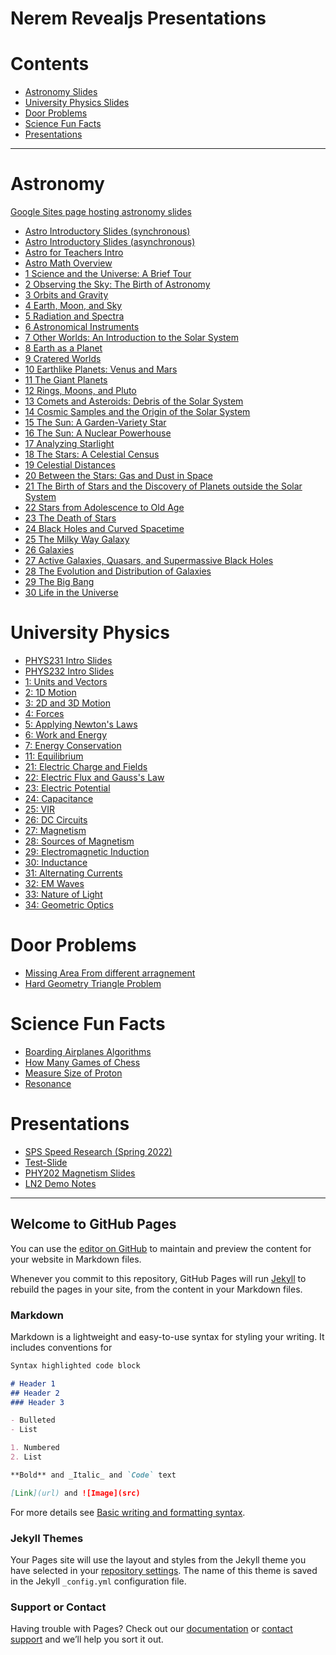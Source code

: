 # Nerem Revealjs Presentations

# Contents
- [Astronomy Slides](#Astronomy)
- [University Physics Slides](#University-Physics)
- [Door Problems](#Door-Problems)
- [Science Fun Facts](#Science-Fun-Facts)
- [Presentations](#Presentations)

---

# Astronomy
[Google Sites page hosting astronomy slides](https://sites.google.com/odu.edu/oduAstronomy)
- [Astro Introductory Slides (synchronous)](Astronomy/00-Course-Intro/00-Astro-Course-Intro-synchronous.html)
- [Astro Introductory Slides (asynchronous)](Astronomy/00-Course-Intro/00-Astro-Course-Intro-asynchronous.html)
- [Astro for Teachers Intro](Astronomy/00-Course-Intro/00-Astro-for-Teachers-intro.html)
- [Astro Math Overview](Astronomy/00-Course-Intro/00-Math-Overview.html)
- [1 Science and the Universe: A Brief Tour](Astronomy/01-Science_and_the_Universe_A_Brief_Tour/01-Science_and_the_Universe_A_Brief_Tour.html)
- [2 Observing the Sky: The Birth of Astronomy](Astronomy/02-Observing_the_Sky_The_Birth_of_Astronomy/02-Observing_the_Sky_The_Birth_of_Astronomy.html)
- [3 Orbits and Gravity](Astronomy/03-Orbits_and_Gravity/03-Orbits_and_Gravity.html)
- [4 Earth, Moon, and Sky](Astronomy/04-Earth_Moon_and_Sky/04-Earth_Moon_and_Sky.html)
- [5 Radiation and Spectra](Astronomy/05-Radiation_and_Spectra/05-Radiation_and_Spectra.html)
- [6 Astronomical Instruments](Astronomy/06-Astronomical_Instruments/06-Astronomical_Instruments.html)
- [7 Other Worlds: An Introduction to the Solar System](Astronomy/07-Other_Worlds_An_Introduction_to_the_Solar_System/07-Other_Worlds_An_Introduction_to_the_Solar_System.html)
- [8 Earth as a Planet](Astronomy/08-Earth_as_a_Planet/08-Earth_as_a_Planet.html)
- [9 Cratered Worlds](Astronomy/09-Cratered_Worlds/09-Cratered_Worlds.html)
- [10 Earthlike Planets: Venus and Mars](Astronomy/10-Earthlike_Planets_Venus_and_Mars/10-Earthlike_Planets_Venus_and_Mars.html)
- [11 The Giant Planets](Astronomy/11-The_Giant_Planets/11-The_Giant_Planets.html)
- [12 Rings, Moons, and Pluto](Astronomy/12-Rings_Moons_and_Pluto/12-Rings_Moons_and_Pluto.html)
- [13 Comets and Asteroids: Debris of the Solar System](Astronomy/13-Comets_and_Asteroids_Debris_of_the_Solar_System/13-Comets_and_Asteroids_Debris_of_the_Solar_System.html)
- [14 Cosmic Samples and the Origin of the Solar System](Astronomy/14-Cosmic_Samples_and_the_Origin_of_the_Solar_System/14-Cosmic_Samples_and_the_Origin_of_the_Solar_System.html)
- [15 The Sun: A Garden-Variety Star](Astronomy/15-The_Sun_A_Garden-Variety_Star/15-The_Sun_A_Garden-Variety_Star.html)
- [16 The Sun: A Nuclear Powerhouse](Astronomy/16-The_Sun_A_Nuclear_Powerhouse/16-The_Sun_A_Nuclear_Powerhouse.html)
- [17 Analyzing Starlight](Astronomy/17-Analyzing_Starlight/17-Analyzing_Starlight.html)
- [18 The Stars: A Celestial Census](Astronomy/18-The_Stars_A_Celestial_Census/18-The_Stars_A_Celestial_Census.html)
- [19 Celestial Distances](Astronomy/19-Celestial_Distances/19-Celestial_Distances.html)
- [20 Between the Stars: Gas and Dust in Space](Astronomy/20-Between_the_Stars_Gas_and_Dust_in_Space/20-Between_the_Stars_Gas_and_Dust_in_Space.html)
- [21 The Birth of Stars and the Discovery of Planets outside the Solar System](Astronomy/21-The_Birth_of_Stars_and_the_Discovery_of_Planets_outside_the_Solar_System/21-The_Birth_of_Stars_and_the_Discovery_of_Planets_outside_the_Solar_System.html)
- [22 Stars from Adolescence to Old Age](Astronomy/22-Stars_from_Adolescence_to_Old_Age/22-Stars_from_Adolescence_to_Old_Age.html)
- [23 The Death of Stars](Astronomy/23-The_Death_of_Stars/23-The_Death_of_Stars.html)
- [24 Black Holes and Curved Spacetime](Astronomy/24-Black_Holes_and_Curved_Spacetime/24-Black_Holes_and_Curved_Spacetime.html)
- [25 The Milky Way Galaxy](Astronomy/25-The_Milky_Way_Galaxy/25-The_Milky_Way_Galaxy.html)
- [26 Galaxies](Astronomy/26-Galaxies/26-Galaxies.html)
- [27 Active Galaxies, Quasars, and Supermassive Black Holes](Astronomy/27-Active_Galaxies_Quasars_and_Supermassive_Black_Holes/27-Active_Galaxies_Quasars_and_Supermassive_Black_Holes.html)
- [28 The Evolution and Distribution of Galaxies](Astronomy/28-The_Evolution_and_Distribution_of_Galaxies/28-The_Evolution_and_Distribution_of_Galaxies.html)
- [29 The Big Bang](Astronomy/29-The_Big_Bang/29-The_Big_Bang.html)
- [30 Life in the Universe](Astronomy/30-Life_in_the_Universe/30-Life_in_the_Universe.html)


# University Physics
- [PHYS231 Intro Slides](University-Physics/00-Course_Intro/PHYS231-Course-Intro.html)
- [PHYS232 Intro Slides](University-Physics/00-Course_Intro/PHYS232-Course-Intro.html)
- [1: Units and Vectors](University-Physics/01-Units-and-Vectors/01-Units-and-Vectors.html)
- [2: 1D Motion](University-Physics/02-1D-Motion/02-1D-Motion.html)
- [3: 2D and 3D Motion](University-Physics/03-2D-and-3D-Motion/03-2D-and-3D-Motion.html)
- [4: Forces](University-Physics/04-Forces/04-Forces.html)
- [5: Applying Newton's Laws](University-Physics/05-Applying-Newtons-Laws/05-Applying-Newtons-Laws.html)
- [6: Work and Energy](University-Physics/06-Work-Kinetic-Energy/06-Work-Kinetic-Energy.html)
- [7: Energy Conservation](University-Physics/07-Energy-Conservation/07-Energy-Conservation.html)
- [11: Equilibrium](University-Physics/11-Equilibrium/11-Equilibrium.html)
- [21: Electric Charge and Fields](University-Physics/21-Electric_Charge_and_Fields/21-Coulombs-Law.html)
- [22: Electric Flux and Gauss's Law](University-Physics/22-Gauss_Law/22-Gauss-Law.html)
- [23: Electric Potential](University-Physics/23-Electric_Potential/23-Electric_Potential.html)
- [24: Capacitance](University-Physics/24-Capacitors/24-Capacitors.html)
- [25: VIR](University-Physics/25-VIR/25-VIR.html)
- [26: DC Circuits](University-Physics/26-DC-Circuits/26-DC-Circuits.html)
- [27: Magnetism](University-Physics/27-Magnetism/27-Magnetism.html)
- [28: Sources of Magnetism](University-Physics/28-Sources-of-Magnetism/28-Sources-Magnetism.html)
- [29: Electromagnetic Induction](University-Physics/29-Electromagnetic-Induction/29-Electromagnetic-Induction.html)
- [30: Inductance](University-Physics/30-Inductance/30-Inductance.html)
- [31: Alternating Currents](University-Physics/31-Alternating-Currents/31-Alternating-Currents.html)
- [32: EM Waves](University-Physics/32-EM-Waves/32-EM-Waves.html)
- [33: Nature of Light](University-Physics/33-Nature-of-Light/33-Nature-of-Light.html)
- [34: Geometric Optics](University-Physics/34-Geometric-Optics/34-Geometric-Optics.html)


# Door Problems
- [Missing Area From different arragnement](Door-Problems/Missing-Triangle-Area/Missing-Triangle-Area.html)
- [Hard Geometry Triangle Problem](Door-Problems/Simpsons-Triangle-Drawing/Simpsons-Triangle-Drawing.html)

# Science Fun Facts
- [Boarding Airplanes Algorithms](SFF/Optimal-Boarding-Planes/Optimal-Boarding-Planes.html)
- [How Many Games of Chess](SFF/Games-Of-Chess/How-Many-Games-of-Chess.html)
- [Measure Size of Proton](SFF/Measure-Size-of-Proton/Measure-Size-of-Proton.html)
- [Resonance](SFF/Resonance/Resonance.html)

# Presentations
- [SPS Speed Research (Spring 2022)](/Presentations/SPS-Speed-Research/SPS-Speed-Research.html)
- [Test-Slide](/Presentations/Test-Slides.html)
- [PHY202 Magnetism Slides](/University-Physics/27-Magnetism/PHY202-Magnetism-McKaig.html)
- [LN2 Demo Notes](/Presentations/LN2-Demo-Notes.html)

---
## Welcome to GitHub Pages

You can use the [editor on GitHub](https://github.com/mnerem/RevealJS-Presentations/edit/main/README.md) to maintain and preview the content for your website in Markdown files.

Whenever you commit to this repository, GitHub Pages will run [Jekyll](https://jekyllrb.com/) to rebuild the pages in your site, from the content in your Markdown files.

### Markdown

Markdown is a lightweight and easy-to-use syntax for styling your writing. It includes conventions for

```markdown
Syntax highlighted code block

# Header 1
## Header 2
### Header 3

- Bulleted
- List

1. Numbered
2. List

**Bold** and _Italic_ and `Code` text

[Link](url) and ![Image](src)
```

For more details see [Basic writing and formatting syntax](https://docs.github.com/en/github/writing-on-github/getting-started-with-writing-and-formatting-on-github/basic-writing-and-formatting-syntax).

### Jekyll Themes

Your Pages site will use the layout and styles from the Jekyll theme you have selected in your [repository settings](https://github.com/mnerem/RevealJS-Presentations/settings/pages). The name of this theme is saved in the Jekyll `_config.yml` configuration file.

### Support or Contact

Having trouble with Pages? Check out our [documentation](https://docs.github.com/categories/github-pages-basics/) or [contact support](https://support.github.com/contact) and we’ll help you sort it out.
